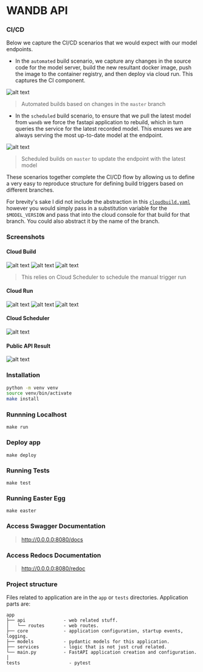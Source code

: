 # WANDB API

### CI/CD

Below we capture the CI/CD scenarios that we would expect with our model endpoints.

- In the `automated` build scenario, we capture any changes in the source code for the model server, build the new resultant docker image, push the image to the container registry, and then deploy via cloud run. This captures the CI component.

![alt text
](https://miro.medium.com/max/998/1*SQcTRfQ2Cqoq18yofRsvTQ.png)

> Automated builds based on changes in the `master` branch

- In the `scheduled` build scenario, to ensure that we pull the latest model from `wandb` we force the fastapi application to rebuild, which in turn queries the service for the latest recorded model. This ensures we are always serving the most up-to-date model at the endpoint.

![alt text](https://miro.medium.com/max/504/0*JR7aBMi66GFJlv5L)

> Scheduled builds on `master` to update the endpoint with the latest model

These scenarios together complete the CI/CD flow by allowing us to define a very easy to reproduce structure for defining build triggers based on different branches.

For brevity's sake I did not include the abstraction in this [`cloudbuild.yaml`](./cloudbuild.yaml) however you would simply pass in a substitution variable for the `$MODEL_VERSION` and pass that into the cloud console for that build for that branch. You could also abstract it by the name of the branch.

### Screenshots

#### Cloud Build

![alt text](./static/images/cloud-build-table.png)
![alt text](./static/images/cloud-build-master-commit-run.png)
![alt text](./static/images/cloud-build-scheduled-run.png)

> This relies on Cloud Scheduler to schedule the manual trigger run

#### Cloud Run

![alt text](./static/images/cloud-run-table.png)
![alt text](./static/images/cloud-run-revisions-cicd.png)
![alt text](./static/images/cloud-run-dashboard.png)

#### Cloud Scheduler

![alt text](./static/images/cloud-scheduler.png)

#### Public API Result

![alt text](./static/images/public-api-result.png)

### Installation

```sh
python -m venv venv
source venv/bin/activate
make install
```

### Runnning Localhost

`make run`

### Deploy app

`make deploy`

### Running Tests

`make test`

### Running Easter Egg

`make easter`

### Access Swagger Documentation

> <http://0.0.0.0:8080/docs>

### Access Redocs Documentation

> <http://0.0.0.0:8080/redoc>

### Project structure

Files related to application are in the `app` or `tests` directories.
Application parts are:

    app
    ├── api              - web related stuff.
    │   └── routes       - web routes.
    ├── core             - application configuration, startup events, logging.
    ├── models           - pydantic models for this application.
    ├── services         - logic that is not just crud related.
    └── main.py          - FastAPI application creation and configuration.
    │
    tests                  - pytest
